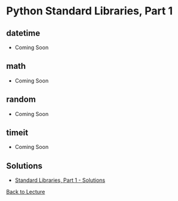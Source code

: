 # Python Standard Libraries, Part 1


## datetime

 * Coming Soon

## math

 * Coming Soon

## random

 * Coming Soon

## timeit

 * Coming Soon


## Solutions

 * [Standard Libraries, Part 1 - Solutions](problem_set_1_batteries.md)

[Back to Lecture](lecture_09.md)
